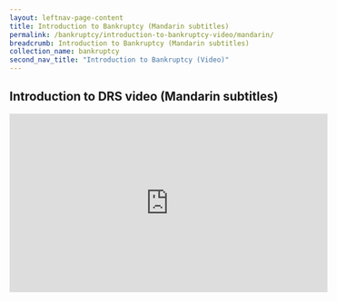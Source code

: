 ```yaml
---
layout: leftnav-page-content
title: Introduction to Bankruptcy (Mandarin subtitles)
permalink: /bankruptcy/introduction-to-bankruptcy-video/mandarin/
breadcrumb: Introduction to Bankruptcy (Mandarin subtitles)
collection_name: bankruptcy
second_nav_title: "Introduction to Bankruptcy (Video)"
---
```


Introduction to DRS video (Mandarin subtitles)
---
<div class="bp-youtube">
  <iframe width="560" height="315" src="https://www.youtube.com/embed/AT3dvwVU7Fc" frameborder="0" allow="accelerometer; autoplay; encrypted-media; gyroscope; picture-in-picture" allowfullscreen></iframe>
</div>

